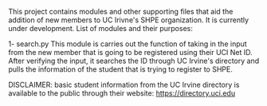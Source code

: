 This project contains modules and other supporting files that aid the addition of
new members to UC Irivne's SHPE organization. It is currently under development.
List of modules and their purposes:

  1- search.py
     This module is carries out the function of taking in the input from the new
     member that is going to be registered using their UCI Net ID. After verifying
     the input, it searches the ID through UC Irvine's directory and pulls the 
     information of the student that is trying to register to SHPE.
     
DISCLAIMER: basic student information from the UC Irvine directory is available
            to the public through their website: https://directory.uci.edu
  
  
